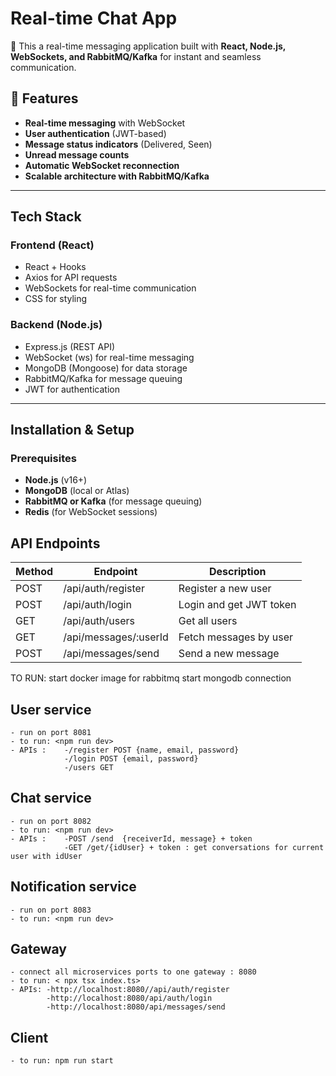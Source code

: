 # **Real-time Chat App**

🚀 This a real-time messaging application built with **React, Node.js, WebSockets, and RabbitMQ/Kafka** for instant and seamless communication.

## **🔹 Features**
* **Real-time messaging** with WebSocket  
* **User authentication** (JWT-based)  
* **Message status indicators** (Delivered, Seen)  
* **Unread message counts**  
* **Automatic WebSocket reconnection**  
* **Scalable architecture with RabbitMQ/Kafka**  

---

## **Tech Stack**
### **Frontend (React)**
- React + Hooks
- Axios for API requests
- WebSockets for real-time communication
- CSS for styling  

### **Backend (Node.js)**
- Express.js (REST API)
- WebSocket (ws) for real-time messaging
- MongoDB (Mongoose) for data storage
- RabbitMQ/Kafka for message queuing
- JWT for authentication  

---

## **Installation & Setup**

### **Prerequisites**
- **Node.js** (v16+)
- **MongoDB** (local or Atlas)
- **RabbitMQ or Kafka** (for message queuing)
- **Redis** (for WebSocket sessions)


 ## **API Endpoints**
 
|Method	| Endpoint	             | Description             | 
|-------|-----------------------|-------------------------|
|POST  	| /api/auth/register	   | Register a new user     | 
|POST  	| /api/auth/login	      | Login and get JWT token | 
|GET	   | /api/auth/users	      | Get all users           |  
|GET	   | /api/messages/:userId | Fetch messages by user  | 
|POST	  | /api/messages/send    | Send a new message      |   

TO RUN:
start docker image for rabbitmq
start mongodb connection

## User service 
    - run on port 8081 
    - to run: <npm run dev>
    - APIs :    -/register POST {name, email, password}
                -/login POST {email, password} 
                -/users GET  

## Chat service 
    - run on port 8082 
    - to run: <npm run dev>
    - APIs :    -POST /send  {receiverId, message} + token
                -GET /get/{idUser} + token : get conversations for current user with idUser 

## Notification service 
    - run on port 8083 
    - to run: <npm run dev>

## Gateway
    - connect all microservices ports to one gateway : 8080
    - to run: < npx tsx index.ts>
    - APIs: -http://localhost:8080//api/auth/register
            -http://localhost:8080/api/auth/login
            -http://localhost:8080/api/messages/send

## Client
    - to run: npm run start
